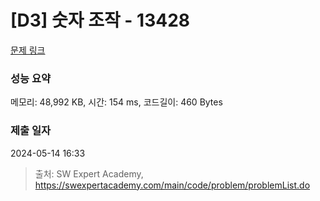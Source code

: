 # [D3] 숫자 조작 - 13428 

[문제 링크](https://swexpertacademy.com/main/code/problem/problemDetail.do?contestProbId=AX4EJPs68IkDFARe) 

### 성능 요약

메모리: 48,992 KB, 시간: 154 ms, 코드길이: 460 Bytes

### 제출 일자

2024-05-14 16:33



> 출처: SW Expert Academy, https://swexpertacademy.com/main/code/problem/problemList.do